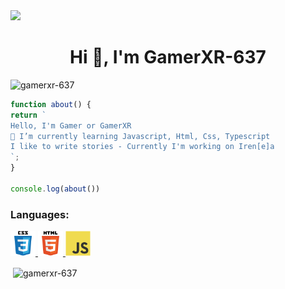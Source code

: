 <image src="red-dark.png">

<h1 align="center">Hi 👋, I'm GamerXR-637</h1>
<p align="left"> <img src="https://komarev.com/ghpvc/?username=gamerxr-637&label=Profile%20views&color=0e75b6&style=flat" alt="gamerxr-637" /> </p>


```js
function about() {
return `
Hello, I'm Gamer or GamerXR
🌱 I’m currently learning Javascript, Html, Css, Typescript
I like to write stories - Currently I'm working on Iren[e]a
`;
}

console.log(about())
```

<h3 align="left">Languages:</h3>
<p align="left"> <a href="https://www.w3schools.com/css/" target="_blank" rel="noreferrer"> <img src="https://raw.githubusercontent.com/devicons/devicon/master/icons/css3/css3-original-wordmark.svg" alt="css3" width="40" height="40"/> </a> <a href="https://www.w3.org/html/" target="_blank" rel="noreferrer"> <img src="https://raw.githubusercontent.com/devicons/devicon/master/icons/html5/html5-original-wordmark.svg" alt="html5" width="40" height="40"/> </a> <a href="https://developer.mozilla.org/en-US/docs/Web/JavaScript" target="_blank" rel="noreferrer"> <img src="https://raw.githubusercontent.com/devicons/devicon/master/icons/javascript/javascript-original.svg" alt="javascript" width="40" height="40"/> </a> </p>

<p>&nbsp;<img align="center" src="https://github-readme-stats.vercel.app/api?username=gamerxr-637&show_icons=true&theme=onedark&locale=en" alt="gamerxr-637" /></p>
